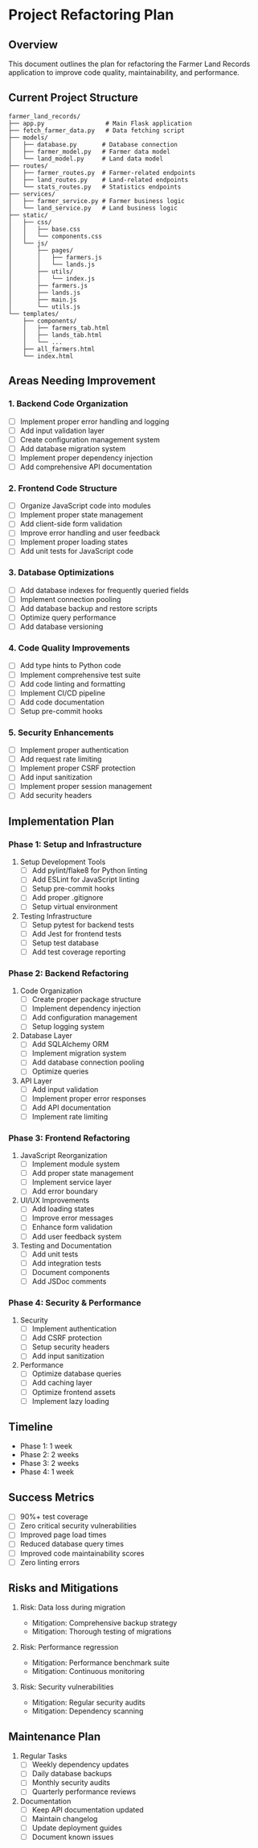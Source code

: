 # Project Refactoring Plan

## Overview
This document outlines the plan for refactoring the Farmer Land Records application to improve code quality, maintainability, and performance.

## Current Project Structure
```
farmer_land_records/
├── app.py                 # Main Flask application
├── fetch_farmer_data.py   # Data fetching script
├── models/               
│   ├── database.py       # Database connection
│   ├── farmer_model.py   # Farmer data model
│   └── land_model.py     # Land data model
├── routes/
│   ├── farmer_routes.py  # Farmer-related endpoints
│   ├── land_routes.py    # Land-related endpoints
│   └── stats_routes.py   # Statistics endpoints
├── services/
│   ├── farmer_service.py # Farmer business logic
│   └── land_service.py   # Land business logic
├── static/
│   ├── css/
│   │   ├── base.css
│   │   └── components.css
│   └── js/
│       ├── pages/
│       │   ├── farmers.js
│       │   └── lands.js
│       ├── utils/
│       │   └── index.js
│       ├── farmers.js
│       ├── lands.js
│       ├── main.js
│       └── utils.js
└── templates/
    ├── components/
    │   ├── farmers_tab.html
    │   ├── lands_tab.html
    │   └── ...
    ├── all_farmers.html
    └── index.html
```

## Areas Needing Improvement

### 1. Backend Code Organization
- [ ] Implement proper error handling and logging
- [ ] Add input validation layer
- [ ] Create configuration management system
- [ ] Add database migration system
- [ ] Implement proper dependency injection
- [ ] Add comprehensive API documentation

### 2. Frontend Code Structure
- [ ] Organize JavaScript code into modules
- [ ] Implement proper state management
- [ ] Add client-side form validation
- [ ] Improve error handling and user feedback
- [ ] Implement proper loading states
- [ ] Add unit tests for JavaScript code

### 3. Database Optimizations
- [ ] Add database indexes for frequently queried fields
- [ ] Implement connection pooling
- [ ] Add database backup and restore scripts
- [ ] Optimize query performance
- [ ] Add database versioning

### 4. Code Quality Improvements
- [ ] Add type hints to Python code
- [ ] Implement comprehensive test suite
- [ ] Add code linting and formatting
- [ ] Implement CI/CD pipeline
- [ ] Add code documentation
- [ ] Setup pre-commit hooks

### 5. Security Enhancements
- [ ] Implement proper authentication
- [ ] Add request rate limiting
- [ ] Implement proper CSRF protection
- [ ] Add input sanitization
- [ ] Implement proper session management
- [ ] Add security headers

## Implementation Plan

### Phase 1: Setup and Infrastructure
1. Setup Development Tools
   - [ ] Add pylint/flake8 for Python linting
   - [ ] Add ESLint for JavaScript linting
   - [ ] Setup pre-commit hooks
   - [ ] Add proper .gitignore
   - [ ] Setup virtual environment

2. Testing Infrastructure
   - [ ] Setup pytest for backend tests
   - [ ] Add Jest for frontend tests
   - [ ] Setup test database
   - [ ] Add test coverage reporting

### Phase 2: Backend Refactoring
1. Code Organization
   - [ ] Create proper package structure
   - [ ] Implement dependency injection
   - [ ] Add configuration management
   - [ ] Setup logging system

2. Database Layer
   - [ ] Add SQLAlchemy ORM
   - [ ] Implement migration system
   - [ ] Add database connection pooling
   - [ ] Optimize queries

3. API Layer
   - [ ] Add input validation
   - [ ] Implement proper error responses
   - [ ] Add API documentation
   - [ ] Implement rate limiting

### Phase 3: Frontend Refactoring
1. JavaScript Reorganization
   - [ ] Implement module system
   - [ ] Add proper state management
   - [ ] Implement service layer
   - [ ] Add error boundary

2. UI/UX Improvements
   - [ ] Add loading states
   - [ ] Improve error messages
   - [ ] Enhance form validation
   - [ ] Add user feedback system

3. Testing and Documentation
   - [ ] Add unit tests
   - [ ] Add integration tests
   - [ ] Document components
   - [ ] Add JSDoc comments

### Phase 4: Security & Performance
1. Security
   - [ ] Implement authentication
   - [ ] Add CSRF protection
   - [ ] Setup security headers
   - [ ] Add input sanitization

2. Performance
   - [ ] Optimize database queries
   - [ ] Add caching layer
   - [ ] Optimize frontend assets
   - [ ] Implement lazy loading

## Timeline
- Phase 1: 1 week
- Phase 2: 2 weeks
- Phase 3: 2 weeks
- Phase 4: 1 week

## Success Metrics
- [ ] 90%+ test coverage
- [ ] Zero critical security vulnerabilities
- [ ] Improved page load times
- [ ] Reduced database query times
- [ ] Improved code maintainability scores
- [ ] Zero linting errors

## Risks and Mitigations
1. Risk: Data loss during migration
   - Mitigation: Comprehensive backup strategy
   - Mitigation: Thorough testing of migrations

2. Risk: Performance regression
   - Mitigation: Performance benchmark suite
   - Mitigation: Continuous monitoring

3. Risk: Security vulnerabilities
   - Mitigation: Regular security audits
   - Mitigation: Dependency scanning

## Maintenance Plan
1. Regular Tasks
   - [ ] Weekly dependency updates
   - [ ] Daily database backups
   - [ ] Monthly security audits
   - [ ] Quarterly performance reviews

2. Documentation
   - [ ] Keep API documentation updated
   - [ ] Maintain changelog
   - [ ] Update deployment guides
   - [ ] Document known issues
